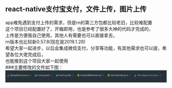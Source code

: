 ## react-native支付宝支付，文件上传，图片上传
app难免遇到支付上传的需求，但是rn的第三方包都比较老旧，比较难配置  
这个项目已经配置好了，开箱即用，也是参考了很多大神的代码才完成的，  
上传是方便我自己使用，其他人有需要也可以直接拿去，  
rn版本也比较新0.57.8(现在是2019.1.28)  
希望大家一起进步，以后会集成微信支付，分享等功能，有其他需求也可以提，希望各位大佬完成后，  
也能推到这个项目大家一起使用  
###主要修改的文件如下图：  
![](img/edit.PNG)
